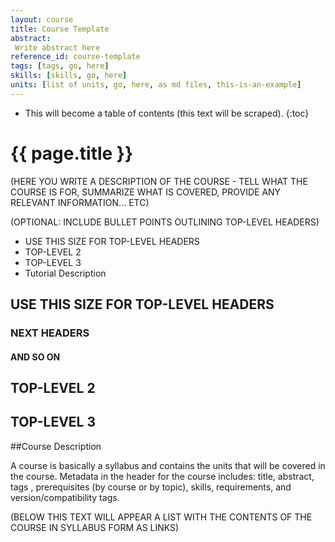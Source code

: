 ```yaml
---
layout: course
title: Course Template
abstract:
 Write abstract here
reference_id: course-template
tags: [tags, go, here]
skills: [skills, go, here]
units: [list of units, go, here, as md files, this-is-an-example]
---
```




* This will become a table of contents (this text will be scraped).
{:toc}

# {{ page.title }}

(HERE YOU WRITE A DESCRIPTION OF THE COURSE - TELL WHAT THE COURSE IS FOR, SUMMARIZE WHAT IS COVERED, PROVIDE ANY RELEVANT INFORMATION... ETC)

(OPTIONAL: INCLUDE BULLET POINTS OUTLINING TOP-LEVEL HEADERS)

* USE THIS SIZE FOR TOP-LEVEL HEADERS
* TOP-LEVEL 2
* TOP-LEVEL 3
* Tutorial Description

## USE THIS SIZE FOR TOP-LEVEL HEADERS

### NEXT HEADERS

#### AND SO ON

## TOP-LEVEL 2

## TOP-LEVEL 3

##Course Description

A course is basically a syllabus and contains the units that will be covered in the course.  Metadata in the header for the course includes: title, abstract, tags , prerequisites (by course or by topic), skills, requirements, and version/compatibility tags.

(BELOW THIS TEXT WILL APPEAR A LIST WITH THE CONTENTS OF THE COURSE IN SYLLABUS FORM AS LINKS)
